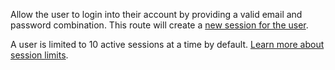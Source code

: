 Allow the user to login into their account by providing a valid email and password combination. This route will create a [new session for the user](/docs/client/account#accountCreateEmailSession).

A user is limited to 10 active sessions at a time by default. [Learn more about session limits](/docs/authentication#limits).